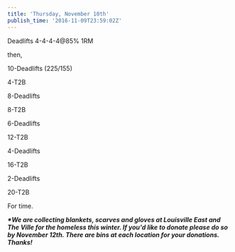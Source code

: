 ```yaml
---
title: 'Thursday, November 10th'
publish_time: '2016-11-09T23:59:02Z'
---
```


Deadlifts 4-4-4-4\@85% 1RM

then,

10-Deadlifts (225/155)

4-T2B

8-Deadlifts

8-T2B

6-Deadlifts

12-T2B

4-Deadlifts

16-T2B

2-Deadlifts

20-T2B

For time.

***\*We are collecting blankets, scarves and gloves at Louisville East
and The Ville for the homeless this winter. If you'd like to donate
please do so by November 12th. There are bins at each location for your
donations. Thanks!***
